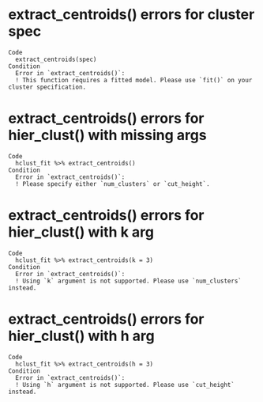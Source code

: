 # extract_centroids() errors for cluster spec

    Code
      extract_centroids(spec)
    Condition
      Error in `extract_centroids()`:
      ! This function requires a fitted model. Please use `fit()` on your cluster specification.

# extract_centroids() errors for hier_clust() with missing args

    Code
      hclust_fit %>% extract_centroids()
    Condition
      Error in `extract_centroids()`:
      ! Please specify either `num_clusters` or `cut_height`.

# extract_centroids() errors for hier_clust() with k arg

    Code
      hclust_fit %>% extract_centroids(k = 3)
    Condition
      Error in `extract_centroids()`:
      ! Using `k` argument is not supported. Please use `num_clusters` instead.

# extract_centroids() errors for hier_clust() with h arg

    Code
      hclust_fit %>% extract_centroids(h = 3)
    Condition
      Error in `extract_centroids()`:
      ! Using `h` argument is not supported. Please use `cut_height` instead.

